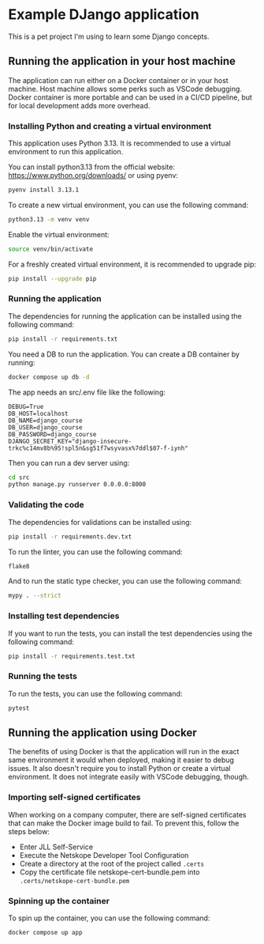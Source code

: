 # Example DJango application

This is a pet project I'm using to learn some Django concepts.

## Running the application in your host machine

The application can run either on a Docker container or in your host machine. Host machine allows some perks such as VSCode debugging. Docker container is more portable and can be used in a CI/CD pipeline, but for local development adds more overhead.

### Installing Python and creating a virtual environment

This application uses Python 3.13. It is recommended to use a virtual environment to run this application.

You can install python3.13 from the official website: https://www.python.org/downloads/ or using pyenv:

```bash
pyenv install 3.13.1
```

To create a new virtual environment, you can use the following command:

```bash
python3.13 -m venv venv
```

Enable the virtual environment:

```bash
source venv/bin/activate
```

For a freshly created virtual environment, it is recommended to upgrade pip:

```bash
pip install --upgrade pip
```

### Running the application

The dependencies for running the application can be installed using the following command:

```bash
pip install -r requirements.txt
```

You need a DB to run the application. You can create a DB container by running:

```bash
docker compose up db -d
```

The app needs an src/.env file like the following:

```env
DEBUG=True
DB_HOST=localhost
DB_NAME=django_course
DB_USER=django_course
DB_PASSWORD=django_course
DJANGO_SECRET_KEY="django-insecure-trkc%c14mv8b%95!spl5n&sg51f7wsyvasx%7ddl$07-f-iynh"
```

Then you can run a dev server using:

```bash
cd src
python manage.py runserver 0.0.0.0:8000
```

### Validating the code

The dependencies for validations can be installed using:

```bash
pip install -r requirements.dev.txt
```

To run the linter, you can use the following command:

```bash
flake8
```

And to run the static type checker, you can use the following command:

```bash
mypy . --strict
```

### Installing test dependencies

If you want to run the tests, you can install the test dependencies using the following command:

```bash
pip install -r requirements.test.txt
```

### Running the tests

To run the tests, you can use the following command:

```bash
pytest
```

## Running the application using Docker

The benefits of using Docker is that the application will run in the exact same environment it would when deployed, making it easier to debug issues. It also doesn't require you to install Python or create a virtual environment. It does not integrate easily with VSCode debugging, though.

### Importing self-signed certificates

When working on a company computer, there are self-signed certificates that can make the Docker image build to fail. To prevent this, follow the steps below:

- Enter JLL Self-Service
- Execute the Netskope Developer Tool Configuration
- Create a directory at the root of the project called `.certs`
- Copy the certificate file netskope-cert-bundle.pem into `.certs/netskope-cert-bundle.pem`

### Spinning up the container

To spin up the container, you can use the following command:

```bash
docker compose up app
```
